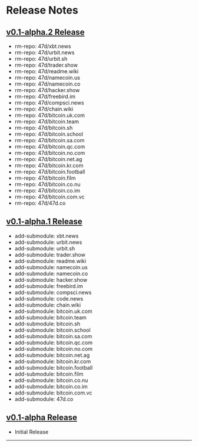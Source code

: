 # Release Notes

## [v0.1-alpha.2 Release](#)

* rm-repo: 47d/xbt.news
* rm-repo: 47d/urbit.news
* rm-repo: 47d/urbit.sh
* rm-repo: 47d/trader.show
* rm-repo: 47d/readme.wiki
* rm-repo: 47d/namecoin.us
* rm-repo: 47d/namecoin.co
* rm-repo: 47d/hacker.show
* rm-repo: 47d/freebird.im
* rm-repo: 47d/compsci.news
* rm-repo: 47d/chain.wiki
* rm-repo: 47d/bitcoin.uk.com
* rm-repo: 47d/bitcoin.team
* rm-repo: 47d/bitcoin.sh
* rm-repo: 47d/bitcoin.school
* rm-repo: 47d/bitcoin.sa.com
* rm-repo: 47d/bitcoin.qc.com
* rm-repo: 47d/bitcoin.no.com
* rm-repo: 47d/bitcoin.net.ag
* rm-repo: 47d/bitcoin.kr.com
* rm-repo: 47d/bitcoin.football
* rm-repo: 47d/bitcoin.film
* rm-repo: 47d/bitcoin.co.nu
* rm-repo: 47d/bitcoin.co.im
* rm-repo: 47d/bitcoin.com.vc
* rm-repo: 47d/47d.co

## [v0.1-alpha.1 Release](https://github.com/0x47d/0x47d/tree/v0.1-alpha.1)

* add-submodule: xbt.news
* add-submodule: urbit.news
* add-submodule: urbit.sh
* add-submodule: trader.show
* add-submodule: readme.wiki
* add-submodule: namecoin.us
* add-submodule: namecoin.co
* add-submodule: hacker.show
* add-submodule: freebird.im
* add-submodule: compsci.news
* add-submodule: code.news
* add-submodule: chain.wiki
* add-submodule: bitcoin.uk.com
* add-submodule: bitcoin.team
* add-submodule: bitcoin.sh
* add-submodule: bitcoin.school
* add-submodule: bitcoin.sa.com
* add-submodule: bitcoin.qc.com
* add-submodule: bitcoin.no.com
* add-submodule: bitcoin.net.ag
* add-submodule: bitcoin.kr.com
* add-submodule: bitcoin.football
* add-submodule: bitcoin.film
* add-submodule: bitcoin.co.nu
* add-submodule: bitcoin.co.im
* add-submodule: bitcoin.com.vc
* add-submodule: 47d.co

## [v0.1-alpha Release](https://github.com/0x47d/0x47d/releases/tag/v0.1-alpha)

* Initial Release

---
